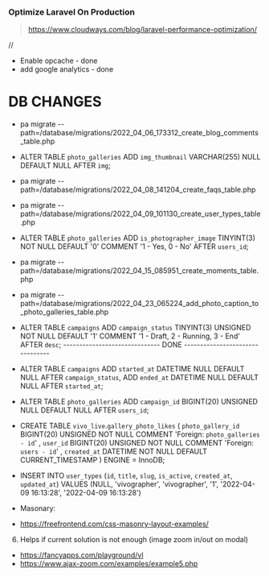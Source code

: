 ### Optimize Laravel On Production
> https://www.cloudways.com/blog/laravel-performance-optimization/

//
* Enable opcache - done
* add google analytics - done


# DB CHANGES
* pa migrate --path=/database/migrations/2022_04_06_173312_create_blog_comments_table.php
* ALTER TABLE `photo_galleries` ADD `img_thumbnail` VARCHAR(255) NULL DEFAULT NULL AFTER `img`;
* pa migrate --path=/database/migrations/2022_04_08_141204_create_faqs_table.php
* pa migrate --path=/database/migrations/2022_04_09_101130_create_user_types_table.php
* ALTER TABLE `photo_galleries` ADD `is_photographer_image` TINYINT(3) NOT NULL DEFAULT '0' COMMENT '1 - Yes, 0 - No' AFTER `users_id`;
* pa migrate --path=/database/migrations/2022_04_15_085951_create_moments_table.php
* pa migrate --path=/database/migrations/2022_04_23_065224_add_photo_caption_to_photo_galleries_table.php
* ALTER TABLE `campaigns` ADD `campaign_status` TINYINT(3) UNSIGNED NOT NULL DEFAULT '1' COMMENT '1 - Draft, 2 - Running, 3 - End' AFTER `desc`;
------------------------------ DONE --------------------------------

* ALTER TABLE `campaigns` ADD `started_at` DATETIME NULL DEFAULT NULL AFTER `campaign_status`, ADD `ended_at` DATETIME NULL DEFAULT NULL AFTER `started_at`;
* ALTER TABLE `photo_galleries` ADD `campaign_id` BIGINT(20) UNSIGNED NULL DEFAULT NULL AFTER `users_id`;

* CREATE TABLE `vivo_live`.`gallery_photo_likes` ( `photo_gallery_id` BIGINT(20) UNSIGNED NOT NULL COMMENT 'Foreign: `photo_galleries - id`' , `user_id` BIGINT(20) UNSIGNED NOT NULL COMMENT 'Foreign: `users - id`' , `created_at` DATETIME NOT NULL DEFAULT CURRENT_TIMESTAMP ) ENGINE = InnoDB;

* INSERT INTO `user_types` (`id`, `title`, `slug`, `is_active`, `created_at`, `updated_at`) VALUES (NULL, 'vivographer', 'vivographer', '1', '2022-04-09 16:13:28', '2022-04-09 16:13:28')




* Masonary:
* https://freefrontend.com/css-masonry-layout-examples/

6. Helps if current solution is not enough (image zoom in/out on modal)
* https://fancyapps.com/playground/vl
* https://www.ajax-zoom.com/examples/example5.php


